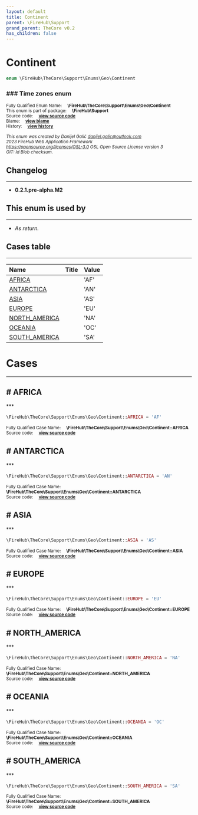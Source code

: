 ```yaml
---
layout: default
title: Continent
parent: \FireHub\Support
grand_parent: TheCore v0.2
has_children: false
---
```


<link rel="stylesheet" type="text/css" href="/css/style.css" />

# Continent

```php
enum \FireHub\TheCore\Support\Enums\Geo\Continent
```

### ### Time zones enum

<sub>Fully Qualified Enum Name:  **\FireHub\TheCore\Support\Enums\Geo\Continent**</sub><br>
<sub>This enum is part of package:  **\FireHub\Support**</sub><br>
<sub>Source code:  **[view source code](https://github.com/The-FireHub-Project/TheCore/blob/v1.0/src/support/enums/geo/firehub.Continent.php#L23)**</sub><br>
<sub>Blame:  **[view blame](https://github.com/The-FireHub-Project/TheCore/blame/v1.0/src/support/enums/geo/firehub.Continent.php)**</sub><br>
<sub>History:  **[view history](https://github.com/The-FireHub-Project/TheCore/commits/v1.0/src/support/enums/geo/firehub.Continent.php)**</sub><br>

<sub>_This enum was created by Danijel Galić <danijel.galic@outlook.com>_</sub><br>
<sub>_2023 FireHub Web Application Framework_</sub><br>
<sub>_<https://opensource.org/licenses/OSL-3.0> OSL Open Source License version 3_</sub><br>
<sub>_GIT: $Id$ Blob checksum._</sub><br>

## Changelog
***

* **0.2.1.pre-alpha.M2** 


## This enum is used by
***

* *As return.*


## Cases table
***

| Name  | Title | Value |
| :---  | :---  | :---  |
|<a href="#africa">AFRICA</a>||&#039;AF&#039;|
|<a href="#antarctica">ANTARCTICA</a>||&#039;AN&#039;|
|<a href="#asia">ASIA</a>||&#039;AS&#039;|
|<a href="#europe">EUROPE</a>||&#039;EU&#039;|
|<a href="#north_america">NORTH_AMERICA</a>||&#039;NA&#039;|
|<a href="#oceania">OCEANIA</a>||&#039;OC&#039;|
|<a href="#south_america">SOUTH_AMERICA</a>||&#039;SA&#039;|


# Cases
***


<h2><a name="africa"># AFRICA</a></h2>
***

```php
\FireHub\TheCore\Support\Enums\Geo\Continent::AFRICA = 'AF'
```

<sub>Fully Qualified Case Name:  **\FireHub\TheCore\Support\Enums\Geo\Continent::AFRICA**</sub><br>
<sub>Source code:  **[view source code](https://github.com/The-FireHub-Project/TheCore/blob/v1.0/src/support/enums/geo/firehub.Continent.php#L25)**</sub><br>


<h2><a name="antarctica"># ANTARCTICA</a></h2>
***

```php
\FireHub\TheCore\Support\Enums\Geo\Continent::ANTARCTICA = 'AN'
```

<sub>Fully Qualified Case Name:  **\FireHub\TheCore\Support\Enums\Geo\Continent::ANTARCTICA**</sub><br>
<sub>Source code:  **[view source code](https://github.com/The-FireHub-Project/TheCore/blob/v1.0/src/support/enums/geo/firehub.Continent.php#L26)**</sub><br>


<h2><a name="asia"># ASIA</a></h2>
***

```php
\FireHub\TheCore\Support\Enums\Geo\Continent::ASIA = 'AS'
```

<sub>Fully Qualified Case Name:  **\FireHub\TheCore\Support\Enums\Geo\Continent::ASIA**</sub><br>
<sub>Source code:  **[view source code](https://github.com/The-FireHub-Project/TheCore/blob/v1.0/src/support/enums/geo/firehub.Continent.php#L27)**</sub><br>


<h2><a name="europe"># EUROPE</a></h2>
***

```php
\FireHub\TheCore\Support\Enums\Geo\Continent::EUROPE = 'EU'
```

<sub>Fully Qualified Case Name:  **\FireHub\TheCore\Support\Enums\Geo\Continent::EUROPE**</sub><br>
<sub>Source code:  **[view source code](https://github.com/The-FireHub-Project/TheCore/blob/v1.0/src/support/enums/geo/firehub.Continent.php#L28)**</sub><br>


<h2><a name="north_america"># NORTH_AMERICA</a></h2>
***

```php
\FireHub\TheCore\Support\Enums\Geo\Continent::NORTH_AMERICA = 'NA'
```

<sub>Fully Qualified Case Name:  **\FireHub\TheCore\Support\Enums\Geo\Continent::NORTH_AMERICA**</sub><br>
<sub>Source code:  **[view source code](https://github.com/The-FireHub-Project/TheCore/blob/v1.0/src/support/enums/geo/firehub.Continent.php#L29)**</sub><br>


<h2><a name="oceania"># OCEANIA</a></h2>
***

```php
\FireHub\TheCore\Support\Enums\Geo\Continent::OCEANIA = 'OC'
```

<sub>Fully Qualified Case Name:  **\FireHub\TheCore\Support\Enums\Geo\Continent::OCEANIA**</sub><br>
<sub>Source code:  **[view source code](https://github.com/The-FireHub-Project/TheCore/blob/v1.0/src/support/enums/geo/firehub.Continent.php#L30)**</sub><br>


<h2><a name="south_america"># SOUTH_AMERICA</a></h2>
***

```php
\FireHub\TheCore\Support\Enums\Geo\Continent::SOUTH_AMERICA = 'SA'
```

<sub>Fully Qualified Case Name:  **\FireHub\TheCore\Support\Enums\Geo\Continent::SOUTH_AMERICA**</sub><br>
<sub>Source code:  **[view source code](https://github.com/The-FireHub-Project/TheCore/blob/v1.0/src/support/enums/geo/firehub.Continent.php#L31)**</sub><br>



